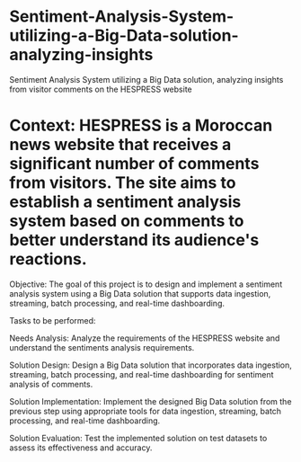 # Sentiment-Analysis-System-utilizing-a-Big-Data-solution-analyzing-insights
Sentiment Analysis System utilizing a Big Data solution, analyzing  insights from visitor comments on the HESPRESS website
# Context: HESPRESS is a Moroccan news website that receives a significant number of comments from visitors. The site aims to establish a sentiment analysis system based on comments to better understand its audience's reactions.

Objective: The goal of this project is to design and implement a sentiment analysis system using a Big Data solution that supports data ingestion, streaming, batch processing, and real-time dashboarding.

Tasks to be performed:

Needs Analysis: Analyze the requirements of the HESPRESS website and understand the sentiments analysis requirements.

Solution Design: Design a Big Data solution that incorporates data ingestion, streaming, batch processing, and real-time dashboarding for sentiment analysis of comments.

Solution Implementation: Implement the designed Big Data solution from the previous step using appropriate tools for data ingestion, streaming, batch processing, and real-time dashboarding.

Solution Evaluation: Test the implemented solution on test datasets to assess its effectiveness and accuracy.
